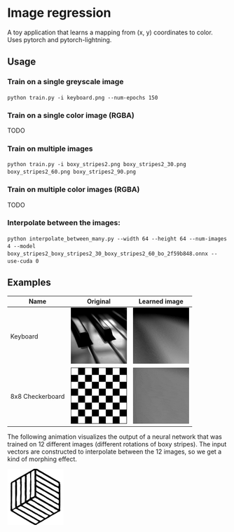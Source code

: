 # Image regression

A toy application that learns a mapping from (x, y) coordinates to color. Uses pytorch and pytorch-lightning.

## Usage

### Train on a single greyscale image
`python train.py -i keyboard.png --num-epochs 150`

### Train on a single color image (RGBA)

TODO

### Train on multiple images
`python train.py -i boxy_stripes2.png boxy_stripes2_30.png boxy_stripes2_60.png boxy_stripes2_90.png`

### Train on multiple color images (RGBA)

TODO

### Interpolate between the images:

`python interpolate_between_many.py --width 64 --height 64 --num-images 4 --model boxy_stripes2_boxy_stripes2_30_boxy_stripes2_60_bo_2f59b848.onnx --use-cuda 0`

## Examples

| Name | Original | Learned image |
| ---- | -------- | ------------- |
| Keyboard | ![Original image](input_images/keyboard.png) | ![Learned image](demo/keyboard-learned.gif) |
| 8x8 Checkerboard | ![Original image](input_images/chess.png) | ![Learned image](demo/chess-learned.gif) |

The following animation visualizes the output of a neural network that was trained on 12 different images (different rotations of boxy stripes). The input vectors are constructed to interpolate between the 12 images, so we get a kind of morphing effect.

![Boxy stripes](demo/boxy_stripes_interpolation.gif)
